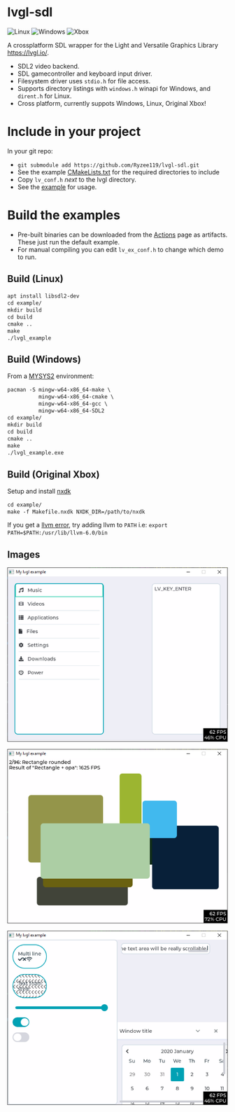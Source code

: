 # lvgl-sdl
![Linux](https://github.com/Ryzee119/nxdk-lvgl/workflows/Linux/badge.svg) ![Windows](https://github.com/Ryzee119/nxdk-lvgl/workflows/Windows/badge.svg) ![Xbox](https://github.com/Ryzee119/nxdk-lvgl/workflows/Xbox/badge.svg)

A crossplatform SDL wrapper for the Light and Versatile Graphics Library https://lvgl.io/.
* SDL2 video backend.
* SDL gamecontroller and keyboard input driver.
* Filesystem driver uses `stdio.h` for file access.
* Supports directory listings with `windows.h` winapi for Windows, and `dirent.h` for Linux.
* Cross platform, currently suppots Windows, Linux, Original Xbox!

# Include in your project
In your git repo:
* `git submodule add https://github.com/Ryzee119/lvgl-sdl.git`
* See the example [CMakeLists.txt](./example/CMakeLists.txt) for the required directories to include
* Copy `lv_conf.h` *next* to the lvgl directory.
* See the [example](./example/example.c) for usage.

# Build the examples
* Pre-built binaries can be downloaded from the [Actions](https://github.com/Ryzee119/lvgl-sdl/actions) page as artifacts. These just run the default example.
* For manual compiling you can edit `lv_ex_conf.h` to change which demo to run.

## Build (Linux)
```
apt install libsdl2-dev
cd example/
mkdir build
cd build
cmake ..
make
./lvgl_example
```

## Build (Windows)
From a [MYSYS2](https://www.msys2.org/) environment:
```
pacman -S mingw-w64-x86_64-make \
          mingw-w64-x86_64-cmake \
          mingw-w64-x86_64-gcc \
          mingw-w64-x86_64-SDL2
cd example/
mkdir build
cd build
cmake ..
make
./lvgl_example.exe
```

## Build (Original Xbox)
Setup and install [nxdk](https://github.com/XboxDev/nxdk/)
```
cd example/
make -f Makefile.nxdk NXDK_DIR=/path/to/nxdk
```
If you get a [llvm error](https://github.com/XboxDev/nxdk/issues/196), try adding llvm to `PATH` i.e: `export PATH=$PATH:/usr/lib/llvm-6.0/bin`

## Images
![example1](./images/example1.png)

![example2](./images/example2.png)

![example3](./images/example3.png)
